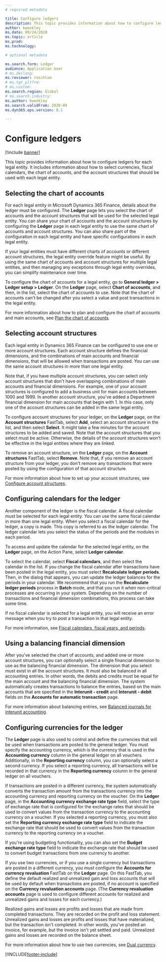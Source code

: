 ```yaml
---
# required metadata

title: Configure ledgers
description: This topic provides information about how to configure ledgers for each legal entity. It includes information about how to select currencies, fiscal calendars, the chart of accounts, and the account structures that should be used with each legal entity.
author: kweekley
ms.date: 09/24/2020
ms.topic: article
ms.prod: 
ms.technology: 

# optional metadata

ms.search.form: Ledger
audience: Application User
# ms.devlang: 
ms.reviewer: roschlom
# ms.tgt_pltfrm: 
# ms.custom:
ms.search.region: Global
# ms.search.industry: 
ms.author: kweekley
ms.search.validFrom: 2020-09
ms.dyn365.ops.version: 8.1

---
```


# Configure ledgers

[!include [banner](../includes/banner.md)]

This topic provides information about how to configure ledgers for each legal entity. It includes information about how to select currencies, fiscal calendars, the chart of accounts, and the account structures that should be used with each legal entity.

## Selecting the chart of accounts

For each legal entity in Microsoft Dynamics 365 Finance, details about the ledger must be configured. The **Ledger** page lets you select the chart of accounts and the account structures that will be used for the selected legal entity. You can share your chart of accounts and the account structures by configuring the **Ledger** page in each legal entity to use the same chart of accounts and account structures. You can also share part of the configuration in each legal entity and have specific configurations in each legal entity.

If your legal entities must have different charts of accounts or different account structures, the legal entity override feature might be useful. By using the same chart of accounts and account structures for multiple legal entities, and then managing any exceptions through legal entity overrides, you can simplify maintenance over time.

To configure the chart of accounts for a legal entity, go to **General ledger \> Ledger setup \> Ledger**. On the **Ledger** page, select **Chart of accounts**, and then, in the list, select the chart of accounts to use. Note that the chart of accounts can't be changed after you select a value and post transactions in the legal entity.

For more information about how to plan and configure the chart of accounts and main accounts, see [Plan the chart of accounts](plan-chart-of-accounts.md).

## Selecting account structures

Each legal entity in Dynamics 365 Finance can be configured to use one or more account structures. Each account structure defines the financial dimensions, and the combinations of main accounts and financial dimensions, that will be allowed when transactions are posted. You can use the same account structures in more than one legal entity.

Note that, if you have multiple account structures, you can select only account structures that don't have overlapping combinations of main accounts and financial dimensions. For example, one of your account structures is configured to add a business unit for main accounts between 1000 and 1999. In another account structure, you've added a Department financial dimension for main accounts that begin with 1. In this case, only one of the account structures can be added in the same legal entity.

To configure account structures for your ledger, on the **Ledger** page, on the **Account structures** FastTab, select **Add**, select an account structure in the list, and then select **Select**. It might take a few minutes for the account structures to be added and saved. Note that the account structures that you select must be active. Otherwise, the details of the account structures won't be effective in the legal entities where they are linked.

To remove an account structure, on the **Ledger** page, on the **Account structures** FastTab, select **Remove**. Note that, if you remove an account structure from your ledger, you don't remove any transactions that were posted by using the configuration of that account structure.

For more information about how to set up your account structures, see [Configure account structures](configure-account-structures.md).

## Configuring calendars for the ledger

Another component of the ledger is the fiscal calendar. A fiscal calendar must be selected for each legal entity. You can use the same fiscal calendar in more than one legal entity. When you select a fiscal calendar for the ledger, a copy is made. This copy is referred to as the ledger calendar. The ledger calendar lets you select the status of the periods and the modules in each period.

To access and update the calendar for the selected legal entity, on the **Ledger** page, on the Action Pane, select **Ledger calendar**.

To select the calendar, select **Fiscal calendars**, and then select the calendar in the list. If you change the fiscal calendar after transactions have been posted in the legal entity, you must select **Recalculate ledger periods**. Then, in the dialog that appears, you can update the ledger balances for the periods in your calendar. We recommend that you run the **Recalculate ledger periods** process in **Batch** mode, and that you run it when non-critical processes are occurring in your system. Depending on the number of transactions and financial dimension combinations, this process can take some time.

If no fiscal calendar is selected for a legal entity, you will receive an error message when you try to post a transaction in that legal entity.

For more information, see [Fiscal calendars, fiscal years, and periods](../budgeting/fiscal-calendars-fiscal-years-periods.md).

## Using a balancing financial dimension

After you've selected the chart of accounts, and added one or more account structures, you can optionally select a single financial dimension to use as the balancing financial dimension. The dimension that you select must exist in all the account structures. It must also be balanced in all accounting entries. In other words, the debits and credits must be equal for the main account and the balancing financial dimension. The system automatically creates transactions to balance the entries, based on the main accounts that are specified in the **Interunit - credit** and **Interunit - debit** fields on the **Accounts for automatic transaction** page.

For more information about balancing entries, see [Balanced journals for interunit accounting](example-balanced-journals-interunit-accounting.md).

## Configuring currencies for the ledger

The **Ledger** page is also used to control and define the currencies that will be used when transactions are posted to the general ledger. You must specify the accounting currency, which is the currency that is used in the **Accounting currency** column in the general ledger on all vouchers. Additionally, in the **Reporting currency** column, you can optionally select a second currency. If you select a reporting currency, all transactions will be recorded in that currency in the **Reporting currency** column in the general ledger on all vouchers.

If transactions are posted in a different currency, the system automatically converts the transaction amount from the transactions currency into the accounting currency and reporting currency on the voucher. On the **Ledger** page, in the **Accounting currency exchange rate type** field, select the type of exchange rate that is configured for the exchange rates that should be used to convert values from the transaction currency to the accounting currency on a voucher. If you selected a reporting currency, you must also set the **Reporting currency exchange rate type** field to indicate the exchange rate that should be used to convert values from the transaction currency to the reporting currency on a voucher.

If you're using budgeting functionality, you can also set the **Budget exchange rate type** field to indicate the exchange rate that should be used to convert budget transactions from one currency to another.

If you use two currencies, or if you use a single currency but transactions are posted in a different currency, you must configure the **Accounts for currency revaluation** FastTab on the **Ledger** page. On this FastTab, you define the default realized and unrealized gain and loss accounts that will be used by default when transactions are posted, if no account is specified on the **Currency revaluation accounts** page. (The **Currency revaluation accounts** page is used to configure different accounts for realized and unrealized gains and losses for each currency.)

Realized gains and losses are profits and losses that are made from completed transactions. They are recorded on the profit and loss statement. Unrealized gains and losses are profits and losses that have materialized, but the transaction isn't completed. In other words, you've posted an invoice, for example, but the invoice isn't yet settled and paid. Unrealized gains and losses are recorded on the balance sheet.

For more information about how to use two currencies, see [Dual currency](dual-currency.md).


[!INCLUDE[footer-include](../../includes/footer-banner.md)]